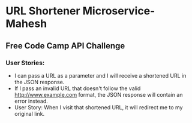 # URL Shortener Microservice-Mahesh
## Free Code Camp API Challenge 

### User Stories:
- I can pass a URL as a parameter and I will receive a shortened URL in the JSON response.
- If I pass an invalid URL that doesn't follow the valid http://www.example.com format, the JSON response will contain an error instead.
- User Story: When I visit that shortened URL, it will redirect me to my original link.
